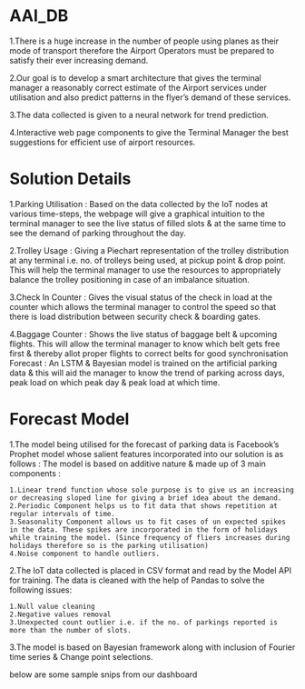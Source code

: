 # AAI_DB
1.There is a huge increase in the number of people using planes as their mode of transport therefore the Airport Operators must be prepared to satisfy their ever increasing demand.

2.Our goal is to develop a smart architecture that gives the terminal manager a reasonably correct estimate of the Airport services under utilisation and also predict patterns in the flyer’s demand of these services.

3.The data collected is given to a neural network for trend prediction.

4.Interactive web page components to give the Terminal Manager the best suggestions for efficient use of airport resources.

# Solution Details
1.Parking Utilisation :  Based on the data collected by the IoT nodes at various time-steps,  the webpage will give a graphical intuition to the terminal manager to see the live status of filled slots & at the same time to see the demand of parking throughout the day.

2.Trolley Usage : Giving a Piechart representation of the trolley distribution at any terminal i.e. no. of trolleys being used, at pickup point & drop point. This will help the terminal manager to use the resources to appropriately balance the trolley positioning in case of an imbalance situation.

3.Check In Counter : Gives the visual status of the check in load at the counter which allows the terminal manager to control the speed so that there is load distribution between security check & boarding gates.

4.Baggage Counter : Shows the live status of baggage belt & upcoming flights. This will allow the terminal manager to know which belt gets free first  & thereby allot proper flights to correct belts for good synchronisation
Forecast : An LSTM & Bayesian model is trained on the artificial parking data & this will aid the manager to know the trend of parking across days, peak load on which peak day & peak load at which time. 

# Forecast Model 
1.The model being utilised for the forecast of parking data is Facebook’s Prophet model whose salient features incorporated into our solution is as follows :
The model is based on additive nature & made up of 3 main components :
    
    1.Linear trend function whose sole purpose is to give us an increasing or decreasing sloped line for giving a brief idea about the demand.
    2.Periodic Component helps us to fit data that shows repetition at regular intervals of time.
    3.Seasonality Component allows us to fit cases of un expected spikes in the data. These spikes are incorporated in the form of holidays while training the model. (Since frequency of fliers increases during holidays therefore so is the parking utilisation)
    4.Noise component to handle outliers.

2.The IoT data collected is placed in CSV format and read by the Model API for training. The data is cleaned with the help of Pandas to solve the following issues:
  
    1.Null value cleaning
    2.Negative values removal
    3.Unexpected count outlier i.e. if the no. of parkings reported is more than the number of slots.

3.The model is based on Bayesian  framework along with inclusion of Fourier time series & Change point selections.

below are some sample snips from our dashboard



